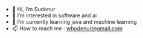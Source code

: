 - 👋 Hi, I’m Sudenur
- 👀 I’m interested in software and aı
- 🌱 I’m currently learning java and machine learning
- 📫 How to reach me : whodenur@gmail.com

<!---
sudenurozturkk/sudenurozturkkis a ✨ special ✨ repository because its `README.md` (this file) appears on your GitHub profile.
You can click the Preview link to take a look at your changes.
--->
